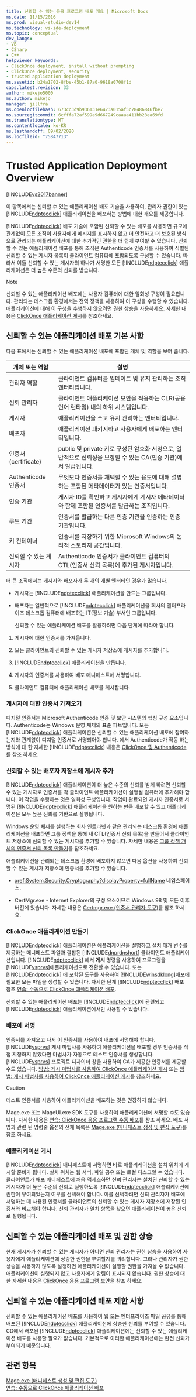 ```yaml
---
title: 신뢰할 수 있는 응용 프로그램 배포 개요 | Microsoft Docs
ms.date: 11/15/2016
ms.prod: visual-studio-dev14
ms.technology: vs-ide-deployment
ms.topic: conceptual
dev_langs:
- VB
- CSharp
- C++
helpviewer_keywords:
- ClickOnce deployment, install without prompting
- ClickOnce deployment, security
- trusted application deployment
ms.assetid: b24a1702-8fbe-45b1-87a0-9618a0708f1d
caps.latest.revision: 33
author: mikejo5000
ms.author: mikejo
manager: jillfra
ms.openlocfilehash: 673cc3d9b936131e6423a015af5c78486846fbe7
ms.sourcegitcommit: 6cfffa72af599a9d667249caaaa411bb28ea69fd
ms.translationtype: MT
ms.contentlocale: ko-KR
ms.lasthandoff: 09/02/2020
ms.locfileid: "75847713"
---
```

# <a name="trusted-application-deployment-overview"></a>Trusted Application Deployment Overview
[!INCLUDE[vs2017banner](../includes/vs2017banner.md)]

이 항목에서는 신뢰할 수 있는 애플리케이션 배포 기술을 사용하여, 관리자 권한이 있는 [!INCLUDE[ndptecclick](../includes/ndptecclick-md.md)] 애플리케이션을 배포하는 방법에 대한 개요를 제공합니다.  
  
 [!INCLUDE[ndptecclick](../includes/ndptecclick-md.md)] 배포 기술에 포함된 신뢰할 수 있는 배포를 사용하면 규모에 관계없이 모든 조직이 사용자에게 메시지를 표시하지 않고 더 안전하고 더 보호된 방식으로 관리되는 애플리케이션에 대한 추가적인 권한을 더 쉽게 부여할 수 있습니다. 신뢰할 수 있는 애플리케이션 배포를 통해 조직은 Authenticode 인증서를 사용하여 식별된 신뢰할 수 있는 게시자 목록이 클라이언트 컴퓨터에 포함되도록 구성할 수 있습니다. 따라서 이들 신뢰할 수 있는 게시자의 하나가 서명한 모든 [!INCLUDE[ndptecclick](../includes/ndptecclick-md.md)] 애플리케이션은 더 높은 수준의 신뢰를 받습니다.  
  
> [!NOTE]
> 신뢰할 수 있는 애플리케이션 배포에는 사용자 컴퓨터에 대한 일회성 구성이 필요합니다. 관리되는 데스크톱 환경에서는 전역 정책을 사용하여 이 구성을 수행할 수 있습니다. 애플리케이션에 대해 이 구성을 수행하지 않으려면 권한 상승을 사용하세요. 자세한 내용은 [ClickOnce 애플리케이션 게시](../deployment/securing-clickonce-applications.md)를 참조하세요.  
  
## <a name="trusted-application-deployment-basics"></a>신뢰할 수 있는 애플리케이션 배포 기본 사항  
 다음 표에서는 신뢰할 수 있는 애플리케이션 배포에 포함된 개체 및 역할을 보여 줍니다.  
  
|개체 또는 역할|설명|  
|--------------------|-----------------|  
|관리자 역할|클라이언트 컴퓨터를 업데이트 및 유지 관리하는 조직 엔터티입니다.|  
|신뢰 관리자|클라이언트 애플리케이션 보안을 적용하는 CLR(공용 언어 런타임) 내의 하위 시스템입니다.|  
|게시자|애플리케이션을 쓰고 유지 관리하는 엔터티입니다.|  
|배포자|애플리케이션 패키지하고 사용자에게 배포하는 엔터티입니다.|  
|인증서(certificate)|public 및 private 키로 구성된 암호화 서명으로, 일반적으로 신뢰성을 보장할 수 있는 CA(인증 기관)에서 발급됩니다.|  
|Authenticode 인증서|무엇보다 인증서를 채택할 수 있는 용도에 대해 설명하는 포함된 메타데이터가 있는 인증서입니다.|  
|인증 기관|게시자 ID를 확인하고 게시자에게 게시자 메타데이터와 함께 포함된 인증서를 발급하는 조직입니다.|  
|루트 기관|인증서를 발급하는 다른 인증 기관을 인증하는 인증 기관입니다.|  
|키 컨테이너|인증서를 저장하기 위한 Microsoft Windows의 논리적 스토리지 공간입니다.|  
|신뢰할 수 있는 게시자|Authenticode 인증서가 클라이언트 컴퓨터의 CTL(인증서 신뢰 목록)에 추가된 게시자입니다.|  
  
 더 큰 조직에서는 게시자와 배포자가 두 개의 개별 엔터티인 경우가 많습니다.  
  
- 게시자는 [!INCLUDE[ndptecclick](../includes/ndptecclick-md.md)] 애플리케이션을 만드는 그룹입니다.  
  
- 배포자는 일반적으로 [!INCLUDE[ndptecclick](../includes/ndptecclick-md.md)] 애플리케이션을 회사의 엔터프라이즈 데스크톱 컴퓨터에 배포하는 IT(정보 기술) 부서인 그룹입니다.  
  
  신뢰할 수 있는 애플리케이션 배포를 활용하려면 다음 단계에 따라야 합니다.  
  
1. 게시자에 대한 인증서를 가져옵니다.  
  
2. 모든 클라이언트의 신뢰할 수 있는 게시자 저장소에 게시자를 추가합니다.  
  
3. [!INCLUDE[ndptecclick](../includes/ndptecclick-md.md)] 애플리케이션을 만듭니다.  
  
4. 게시자의 인증서를 사용하여 배포 매니페스트에 서명합니다.  
  
5. 클라이언트 컴퓨터에 애플리케이션 배포를 게시합니다.  
  
### <a name="obtain-a-certificate-for-the-publisher"></a>게시자에 대한 인증서 가져오기  
 디지털 인증서는 Microsoft Authenticode 인증 및 보안 시스템의 핵심 구성 요소입니다. Authenticode는 Windows 운영 체제의 표준 파트입니다. 모든 [!INCLUDE[ndptecclick](../includes/ndptecclick-md.md)] 애플리케이션은 신뢰할 수 있는 애플리케이션 배포에 참여하는지와 관계없이 디지털 인증서로 서명되어야 합니다. 에서 Authenticode가 작동 하는 방식에 대 한 자세한 [!INCLUDE[ndptecclick](../includes/ndptecclick-md.md)] 내용은 [ClickOnce 및 Authenticode](../deployment/clickonce-and-authenticode.md)를 참조 하세요.  
  
### <a name="add-the-publisher-to-the-trusted-publishers-store"></a>신뢰할 수 있는 배포자 저장소에 게시자 추가  
 [!INCLUDE[ndptecclick](../includes/ndptecclick-md.md)] 애플리케이션이 더 높은 수준의 신뢰를 받게 하려면 신뢰할 수 있는 게시자로 인증서를 각 클라이언트 애플리케이션이 실행될 컴퓨터에 추가해야 합니다. 이 작업을 수행하는 것은 일회성 구성입니다. 작업이 완료되면 게시자 인증서로 서명된 [!INCLUDE[ndptecclick](../includes/ndptecclick-md.md)] 애플리케이션을 원하는 만큼 배포할 수 있고 애플리케이션은 모두 높은 신뢰를 기반으로 실행됩니다.  
  
 Windows 운영 체제를 실행하는 회사 인트라넷과 같은 관리되는 데스크톱 환경에 애플리케이션을 배포하면 그룹 정책을 통해 새 CTL(인증서 신뢰 목록)을 만들어서 클라이언트 저장소에 신뢰할 수 있는 게시자를 추가할 수 있습니다. 자세한 내용은 [그룹 정책 개체의 인증서 신뢰 목록 만들기](https://technet.microsoft.com/library/2c03582f-00b2-43e5-ae1d-493894ad0fd7)를 참조하세요.  
  
 애플리케이션을 관리되는 데스크톱 환경에 배포하지 않으면 다음 옵션을 사용하여 신뢰할 수 있는 게시자 저장소에 인증서를 추가할 수 있습니다.  
  
- <xref:System.Security.Cryptography?displayProperty=fullName> 네임스페이스.  
  
- CertMgr.exe - Internet Explorer의 구성 요소이므로 Windows 98 및 모든 이후 버전에 있습니다. 자세한 내용은 [Certmgr.exe (인증서 관리자 도구)](https://msdn.microsoft.com/library/7e953b43-1374-4bbc-814f-53ca1b6b52bb)를 참조 하세요.  
  
### <a name="create-a-clickonce-application"></a>ClickOnce 애플리케이션 만들기  
 [!INCLUDE[ndptecclick](../includes/ndptecclick-md.md)] 애플리케이션은 애플리케이션을 설명하고 설치 매개 변수를 제공하는 매니페스트 파일과 결합된 [!INCLUDE[dnprdnshort](../includes/dnprdnshort-md.md)] 클라이언트 애플리케이션입니다. [!INCLUDE[ndptecclick](../includes/ndptecclick-md.md)] 에서 **게시** 명령을 사용하여 프로그램을 [!INCLUDE[vsprvs](../includes/vsprvs-md.md)]애플리케이션으로 전환할 수 있습니다. 또는 [!INCLUDE[ndptecclick](../includes/ndptecclick-md.md)] 에 포함된 도구를 사용하여 [!INCLUDE[winsdklong](../includes/winsdklong-md.md)]배포에 필요한 모든 파일을 생성할 수 있습니다. 자세한 단계 [!INCLUDE[ndptecclick](../includes/ndptecclick-md.md)] 배포 참조 [연습: 수동으로 ClickOnce 애플리케이션 배포](../deployment/walkthrough-manually-deploying-a-clickonce-application.md).  
  
 신뢰할 수 있는 애플리케이션 배포는 [!INCLUDE[ndptecclick](../includes/ndptecclick-md.md)]에 관련되고 [!INCLUDE[ndptecclick](../includes/ndptecclick-md.md)] 애플리케이션에서만 사용할 수 있습니다.  
  
### <a name="sign-the-deployment"></a>배포에 서명  
 인증서를 가져오고 나서 이 인증서를 사용하여 배포에 서명해야 합니다. [!INCLUDE[vsprvs](../includes/vsprvs-md.md)] 게시 마법사를 사용하여 애플리케이션을 배포할 경우 인증서를 직접 지정하지 않았다면 마법사가 자동으로 테스트 인증서를 생성합니다. [!INCLUDE[vsprvs](../includes/vsprvs-md.md)] 프로젝트 디자이너 창을 사용하여 CA가 제공한 인증서를 제공할 수도 있습니다.  [방법: 게시 마법사를 사용하여 ClickOnce 애플리케이션 게시](https://msdn.microsoft.com/library/31kztyey\(v=vs.110\)) 또는 [방법: 게시 마법사를 사용하여 ClickOnce 애플리케이션 게시](https://msdn.microsoft.com/library/31kztyey\(v=vs.110\))를 참조하세요.  
  
> [!CAUTION]
> 테스트 인증서를 사용하여 애플리케이션을 배포하는 것은 권장하지 않습니다.  
  
 Mage.exe 또는 MageUI.exe SDK 도구를 사용하여 애플리케이션에 서명할 수도 있습니다. 자세한 내용은 [연습: ClickOnce 응용 프로그램 수동 배포](../deployment/walkthrough-manually-deploying-a-clickonce-application.md)를 참조 하세요. 배포 서명과 관련 된 명령줄 옵션의 전체 목록은 [Mage.exe (매니페스트 생성 및 편집 도구)](https://msdn.microsoft.com/library/77dfe576-2962-407e-af13-82255df725a1)를 참조 하세요.  
  
### <a name="publish-the-application"></a>애플리케이션 게시  
 [!INCLUDE[ndptecclick](../includes/ndptecclick-md.md)] 매니페스트에 서명하면 바로 애플리케이션을 설치 위치에 게시할 준비가 됩니다. 설치 위치는 웹 서버, 파일 공유 또는 로컬 디스크일 수 있습니다. 클라이언트가 배포 매니페스트에 처음 액세스하면 신뢰 관리자는 설치된 신뢰할 수 있는 게시자가 더 높은 수준의 신뢰로 실행하도록 [!INCLUDE[ndptecclick](../includes/ndptecclick-md.md)] 애플리케이션에 권한이 부여되었는지 여부를 선택해야 합니다. 이를 선택하려면 신뢰 관리자가 배포에 서명하는 데 사용된 인증서를 클라이언트의 신뢰할 수 있는 게시자 저장소에 저장된 인증서와 비교해야 합니다. 신뢰 관리자가 일치 항목을 찾으면 애플리케이션이 높은 신뢰로 실행됩니다.  
  
## <a name="trusted-application-deployment-and-permission-elevation"></a>신뢰할 수 있는 애플리케이션 배포 및 권한 상승  
 현재 게시자가 신뢰할 수 있는 게시자가 아니면 신뢰 관리자는 권한 상승을 사용하여 사용자에게 애플리케이션에 상승한 권한을 부여할지를 쿼리합니다. 그러나 관리자가 권한 상승을 사용하지 않도록 설정하면 애플리케이션이 실행할 권한을 가져올 수 없습니다. 애플리케이션이 실행되지 않고 사용자에게 알림이 표시되지 않습니다. 권한 상승에 대 한 자세한 내용은 [ClickOnce 응용 프로그램 보안](../deployment/securing-clickonce-applications.md)을 참조 하세요.  
  
## <a name="limitations-of-trusted-application-deployment"></a>신뢰할 수 있는 애플리케이션 배포 제한 사항  
 신뢰할 수 있는 애플리케이션 배포를 사용하여 웹 또는 엔터프라이즈 파일 공유를 통해 배포된 [!INCLUDE[ndptecclick](../includes/ndptecclick-md.md)] 애플리케이션에 상승한 신뢰를 부여할 수 있습니다. CD에서 배포된 [!INCLUDE[ndptecclick](../includes/ndptecclick-md.md)] 애플리케이션에는 신뢰할 수 있는 애플리케이션 배포를 사용할 필요가 없습니다. 기본적으로 이러한 애플리케이션에는 완전 신뢰가 부여되기 때문입니다.  
  
## <a name="see-also"></a>관련 항목  
 [Mage.exe (매니페스트 생성 및 편집 도구)](https://msdn.microsoft.com/library/77dfe576-2962-407e-af13-82255df725a1)   
 [연습: 수동으로 ClickOnce 애플리케이션 배포](../deployment/walkthrough-manually-deploying-a-clickonce-application.md)
